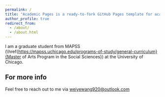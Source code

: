 ```yaml
---
permalink: /
title: "Academic Pages is a ready-to-fork GitHub Pages template for academic personal websites"
author_profile: true
redirect_from: 
  - /about/
  - /about.html
---
```


I am a graduate student from MAPSS (\href{https://mapss.uchicago.edu/programs-of-study/general-curriculum}{Master of Arts Program in the Social Sciences}) at the University of Chicago.

For more info
------
Feel free to reach out to me via weiyewang920@outlook.com
